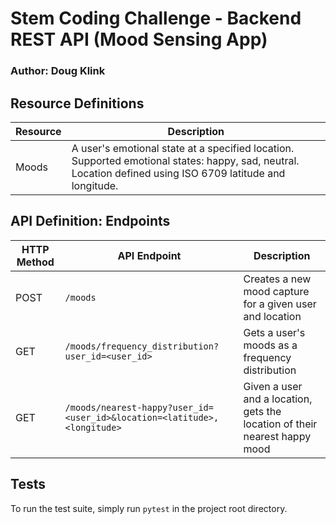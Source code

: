 # Stem Coding Challenge - Backend REST API (Mood Sensing App)
### Author: Doug Klink

## Resource Definitions
| Resource | Description |
| -------- | ----------- |
| Moods | A user's emotional state at a specified location.  Supported emotional states: happy, sad, neutral. Location defined using ISO 6709 latitude and longitude.|


## API Definition: Endpoints

| HTTP Method | API Endpoint | Description | 
| ----------- | ------------ | ----------- |
| POST | `/moods` | Creates a new mood capture for a given user and location |
| GET | `/moods/frequency_distribution?user_id=<user_id>` | Gets a user's moods as a frequency distribution |
| GET | `/moods/nearest-happy?user_id=<user_id>&location=<latitude>,<longitude>` | Given a user and a location, gets the location of their nearest happy mood |


## Tests
To run the test suite, simply run `pytest` in the project root directory.
